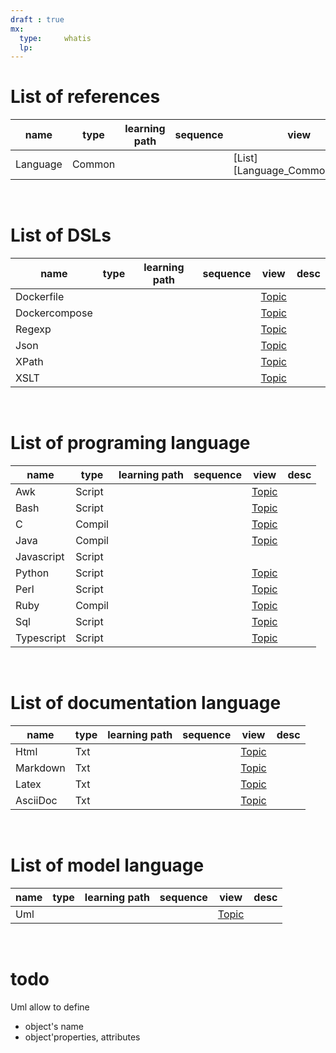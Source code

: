 ```yaml
---
draft : true
mx:  
  type:     whatis
  lp:
---
```




# List of references
|name|type|learning path|sequence|view|desc|
|-|-|-|-|-|-|
|Language|Common|||[List][Language_Common_List]&uarr;|
<br>

# List of DSLs
|name|type|learning path|sequence|view|desc|
|-|-|-|-|-|-|
|Dockerfile||||[Topic](.)|
|Dockercompose||||[Topic](.)|
|Regexp||||[Topic](.)|
|Json||||[Topic](.)|
|XPath||||[Topic](.)|
|XSLT||||[Topic](.)|
<br>

# List of programing language
|name|type|learning path|sequence|view|desc|
|-|-|-|-|-|-|
|Awk|Script|||[Topic](.)|
|Bash|Script|||[Topic](.)|
|C|Compil|||[Topic](.)|
|Java|Compil|||[Topic](.)|
|Javascript|Script|
|Python|Script|||[Topic](.)|
|Perl|Script|||[Topic](.)|
|Ruby|Compil|||[Topic](.)|
|Sql|Script|||[Topic](.)|
|Typescript|Script|||[Topic](.)|
<br>

# List of documentation language
|name|type|learning path|sequence|view|desc|
|-|-|-|-|-|-|
|Html|Txt|||[Topic](.)|
|Markdown|Txt|||[Topic](.)|
|Latex|Txt|||[Topic](.)|
|AsciiDoc|Txt|||[Topic](.)|
<br>

# List of model language
|name|type|learning path|sequence|view|desc|
|-|-|-|-|-|-|
|Uml||||[Topic](.)|
<br>

# todo
Uml allow to define 
  - object's name
  - object'properties, attributes
